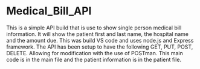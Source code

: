 # Medical_Bill_API

This is a simple API build that is use to show single person medical bill information. 
It will show the patient first and last name, the hospital name and the amount due. 
This was build VS code and uses node.js and Express framework. The API has been setup to 
have the following GET, PUT, POST, DELETE. Allowing for modification with the use of
POSTman. This main code is in the main file and the patient information is in the 
patient file. 

